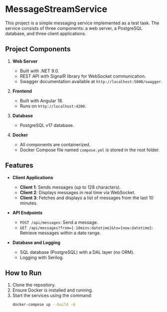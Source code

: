# MessageStreamService

This project is a simple messaging service implemented as a test task. The service consists of three components: a web server, a PostgreSQL database, and three client applications.

## Project Components

1. **Web Server**
    - Built with .NET 9.0.
    - REST API with SignalR library for WebSocket communication.
    - Swagger documentation available at `http://localhost:5000/swagger`.

2. **Frontend**
    - Built with Angular 18.
    - Runs on `http://localhost:4200`.

3. **Database**
    - PostgreSQL v17 database.

4. **Docker**
    - All components are containerized.
    - Docker Compose file named `compose.yml` is stored in the root folder.

## Features

- **Client Applications**
    - **Client 1**: Sends messages (up to 128 characters).
    - **Client 2**: Displays messages in real time via WebSocket.
    - **Client 3**: Fetches and displays a list of messages from the last 10 minutes.

- **API Endpoints**
    - `POST /api/messages`: Send a message.
    - `GET /api/messages?from={-10mins:datetime}&to={now:datetime}`: Retrieve messages within a date range.

- **Database and Logging**
    - SQL database (PostgreSQL) with a DAL layer (no ORM).
    - Logging with Serilog.
  
## How to Run

1. Clone the repository.
2. Ensure Docker is installed and running.
3. Start the services using the command:
   ```bash
   docker-compose up --build -d
